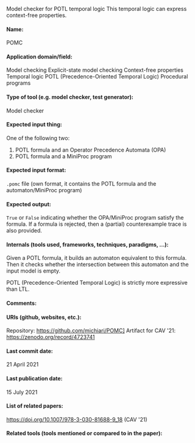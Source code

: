 Model checker for POTL temporal logic
This temporal logic can express context-free properties.

#### Name:
POMC

#### Application domain/field:
Model checking
Explicit-state model checking
Context-free properties
Temporal logic
POTL (Precedence-Oriented Temporal Logic)
Procedural programs

#### Type of tool (e.g. model checker, test generator):
Model checker

#### Expected input thing:
One of the following two:
1. POTL formula and an Operator Precedence Automata (OPA)
2. POTL formula and a MiniProc program

#### Expected input format:
`.pomc` file (own format, it contains the POTL formula and the automaton/MiniProc program)

#### Expected output:
`True` or `False` indicating whether the OPA/MiniProc program satisfy the formula.
If a formula is rejected, then a (partial) counterexample trace is also provided.

#### Internals (tools used, frameworks, techniques, paradigms, ...):
Given a POTL formula, it builds an automaton equivalent to this formula. Then it checks whether the intersection between this automaton and the input model is empty.

POTL (Precedence-Oriented Temporal Logic) is strictly more expressive than LTL. 

#### Comments:

#### URIs (github, websites, etc.):
Repository: https://github.com/michiari/POMC]
Artifact for CAV '21: https://zenodo.org/record/4723741

#### Last commit date:
21 April 2021

#### Last publication date:
15 July 2021

#### List of related papers:
https://doi.org/10.1007/978-3-030-81688-9_18 (CAV '21)

#### Related tools (tools mentioned or compared to in the paper):
